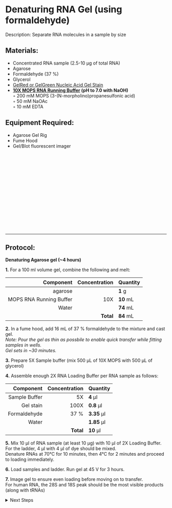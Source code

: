 Denaturing RNA Gel (using formaldehyde)
================================================================================
Description: Separate RNA molecules in a sample by size

Materials:
--------------------------------------------------------------------------------
  * Concentrated RNA sample (2.5-10 µg of total RNA)
  * Agarose
  * Formaldehyde (37 %)
  * Glycerol
  * [GelRed or GelGreen Nucleic Acid Gel Stain](https://biotium.com/technology/nucleic-acid-gel-stains/gelred-gelgreen-dna-gel-stains/)
  * **[10X MOPS RNA Running Buffer](https://www.thermofisher.com/order/catalog/product/AM8671) (pH to 7.0 with NaOH)**  
    ◦ 200 mM MOPS (3-(N-morpholino)propanesulfonic acid)  
    ◦ 50 mM NaOAc  
    ◦ 10 mM EDTA  
    
Equipment Required:
--------------------------------------------------------------------------------
  * Agarose Gel Rig
  * Fume Hood
  * Gel/Blot fluorescent imager

<br/><br/><br/><br/><br/><br/><br/><br/><br/><br/><br/><br/><br/><br/>

___
Protocol:
--------------------------------------------------------------------------------
**Denaturing Agarose gel (~4 hours)**  

**1.** For a 100 ml volume gel, combine the following and melt:  
  
  | Component | Concentration | Quantity | 
  | ---------: | ---------: | :---------- |
  | agarose | | **1**  g | 
  | MOPS RNA Running Buffer | 10X | **10**  mL |
  | Water | | **74**  mL |
  || **Total** | **84** mL |
  
**2.** In a fume hood, add 16 mL of 37 % formaldehyde to the mixture and cast gel.<br/>
_Note: Pour the gel as thin as possbile to enable quick transfer while fitting samples in wells._ <br/>
_Gel sets in ~30 minutes._

**3.** Prepare 5X Sample buffer (mix 500 µL of 10X MOPS with 500 µL of glycerol)

**4.** Assemble enough 2X RNA Loading Buffer per RNA sample as follows:

  | Component | Concentration | Quantity | 
  | ---------: | ---------: | :---------- |
  | Sample Buffer | 5X | **4**  µl | 
  | Gel stain | 100X | **0.8**  µl |
  | Formaldehyde | 37 % | **3.35**  µl |
  | Water | | **1.85**  µl |
  || **Total** | **10** µl |

**5.** Mix 10 µl of RNA sample (at least 10 µg) with 10 µl of 2X Loading Buffer. For the ladder, 4 µl with 4 µl of dye should be mixed. <br/>
Denature RNAs at 70°C for 10 minutes, then 4°C for 2 minutes and proceed to loading immediately.

**6.** Load samples and ladder. Run gel at 45 V for 3 hours.<br/>

**7.** Image gel to ensure even loading before moving on to transfer.<br/>
For human RNA, the 28S and 18S peak should be the most visible products (along with tRNAs)

<details>
  <summary>Next Steps</summary>
  
</p> <a href="./RNA-Electroblotting.md">
RNA Electroblotting</a>

</p> <a href="./Near-IR-Northern.md">
Near-IR Northern </a>

</details>
